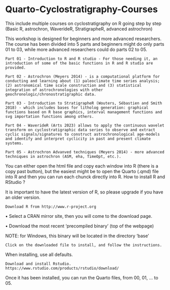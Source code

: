# Quarto-Cyclostratigraphy-Courses
This include multiple courses on cyclostratigraphy on R going step by step (Basic R, astrochron, WaverideR, StratigrapheR, advanced astrochron)

This workshop is designed for beginners and more advanced researchers. The course has been divided into 5 parts and beginners might do only parts 01 to 03, while more advanced researchers could do parts 02 to 05.

    Part 01 - Introduction to R and R studio - For those needing it, an introduction of some of the basic functions in R and R studio are provided.

    Part 02 - Astrochron (Meyers 2014) - is a computational platform for conducting and learning about (1) paleoclimate time series analysis; (2) astronomical time scale construction and (3) statistical integration of astrochronologies with other geochronologic/chronostratigraphic data.

    Part 03 - Introduction to StratigrapheR (Wouters, Sébastien and Smith 2018) - which includes bases for litholog generation: graphical functions based on R base graphics, interval management functions and svg importation functions among others.

    Part 04 - WaverideR (Arts 2023) allows to apply the continuous wavelet transform on cyclostratigraphic data series to observe and extract cyclic signals/signatures to construct astrochronological age-models and identify and interpret cyclicity in past and present climate systems.

    Part 05 - Astrochron Advanved techniques (Meyers 2014) - more advanced techniques in astrochron (ASM, eha, TimeOpt, etc.).

You can either open the html file and copy each window into R (there is a copy past button), but the easiest might be to open the Quarto (.qmd) file into R and then you can run each chunck directly into R.
How to install R and RStudio ?

It is important to have the latest version of R, so please upgrade if you have an older version.

    Download R from http://www.r-project.org

• Select a CRAN mirror site, then you will come to the download page.

• Download the most recent ‘precompiled binary’ (top of the webpage)

NOTE: for Windows, this binary will be located in the directory ‘base’

    Click on the downloaded file to install, and follow the instructions.

When installing, use all defaults.

    Download and install Rstudio. https://www.rstudio.com/products/rstudio/download/




Once it has been installed, you can run the Quarto files, from 00, 01, ... to 05. 
